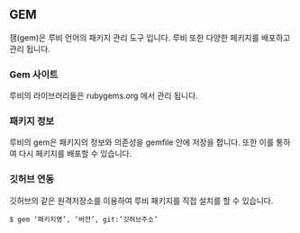 ## GEM
잼(gem)은 루비 언어의 패키지 관리 도구 입니다. 루비 또한 다양한 페키지를 배포하고 관리 됩니다.

### Gem 사이트
루비의 라이브러리들은 rubygems.org 에서 관리 됩니다.

 

### 패키지 정보
루비의 gem은 패키지의 정보와 의존성을 gemfile 안에 저장을 합니다. 또한 이를 통하여 다시 페키지를 배포할 수 있습니다.

### 깃허브 연동
깃허브의 같은 원격저장소를 이용하여 루비 패키지를 직접 설치를 할 수 있습니다.

```
$ gem ‘패키지명’, ‘버전’, git:’깃허브주소’
```